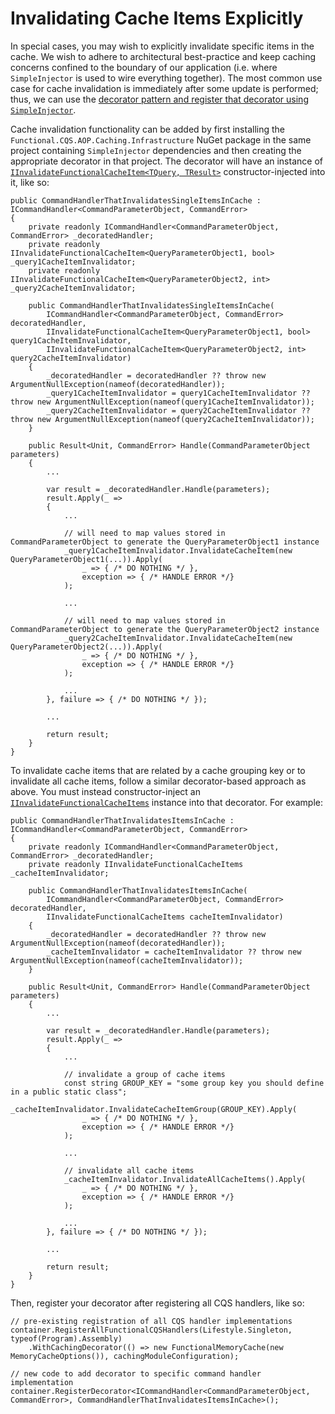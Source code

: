 # Invalidating Cache Items Explicitly

In special cases, you may wish to explicitly invalidate specific items in the cache.  We wish to adhere to architectural best-practice and keep caching concerns confined to the boundary of our application (i.e. where `SimpleInjector` is used to wire everything together).  The most common use case for cache invalidation is immediately after some update is performed; thus, we can use the [decorator pattern and register that decorator using `SimpleInjector`](https://simpleinjector.readthedocs.io/en/latest/aop.html#decoration).

Cache invalidation functionality can be added by first installing the `Functional.CQS.AOP.Caching.Infrastructure` NuGet package in the same project containing `SimpleInjector` dependencies and then creating the appropriate decorator in that project.  The decorator will have an instance of [`IInvalidateFunctionalCacheItem<TQuery, TResult>`](../../../src/Functional.CQS.AOP.Caching.Infrastructure/Invalidation/IInvalidateFunctionalCacheItem.cs) constructor-injected into it, like so:

```
public CommandHandlerThatInvalidatesSingleItemsInCache : ICommandHandler<CommandParameterObject, CommandError>
{
    private readonly ICommandHandler<CommandParameterObject, CommandError> _decoratedHandler;
    private readonly IInvalidateFunctionalCacheItem<QueryParameterObject1, bool> _query1CacheItemInvalidator;
    private readonly IInvalidateFunctionalCacheItem<QueryParameterObject2, int> _query2CacheItemInvalidator;

    public CommandHandlerThatInvalidatesSingleItemsInCache(
        ICommandHandler<CommandParameterObject, CommandError> decoratedHandler,
        IInvalidateFunctionalCacheItem<QueryParameterObject1, bool> query1CacheItemInvalidator,
        IInvalidateFunctionalCacheItem<QueryParameterObject2, int> query2CacheItemInvalidator)
    {
        _decoratedHandler = decoratedHandler ?? throw new ArgumentNullException(nameof(decoratedHandler));
        _query1CacheItemInvalidator = query1CacheItemInvalidator ?? throw new ArgumentNullException(nameof(query1CacheItemInvalidator));
        _query2CacheItemInvalidator = query2CacheItemInvalidator ?? throw new ArgumentNullException(nameof(query2CacheItemInvalidator));
    }

    public Result<Unit, CommandError> Handle(CommandParameterObject parameters)
    {
        ...

        var result = _decoratedHandler.Handle(parameters);
        result.Apply(_ =>
        {
            ...

            // will need to map values stored in CommandParameterObject to generate the QueryParameterObject1 instance
            _query1CacheItemInvalidator.InvalidateCacheItem(new QueryParameterObject1(...)).Apply(
                _ => { /* DO NOTHING */ },
                exception => { /* HANDLE ERROR */}
            );

            ...

            // will need to map values stored in CommandParameterObject to generate the QueryParameterObject2 instance
            _query2CacheItemInvalidator.InvalidateCacheItem(new QueryParameterObject2(...)).Apply(
                _ => { /* DO NOTHING */ },
                exception => { /* HANDLE ERROR */}
            );

            ...
        }, failure => { /* DO NOTHING */ });     

        ...

        return result;
    }
}
```

To invalidate cache items that are related by a cache grouping key or to invalidate all cache items, follow a similar decorator-based approach as above.  You must instead constructor-inject an [`IInvalidateFunctionalCacheItems`](../../../src/Functional.CQS.AOP.Caching.Infrastructure/Invalidation/IInvalidateFunctionalCacheItems.cs) instance into that decorator.  For example:

```
public CommandHandlerThatInvalidatesItemsInCache : ICommandHandler<CommandParameterObject, CommandError>
{
    private readonly ICommandHandler<CommandParameterObject, CommandError> _decoratedHandler;
    private readonly IInvalidateFunctionalCacheItems _cacheItemInvalidator;

    public CommandHandlerThatInvalidatesItemsInCache(
        ICommandHandler<CommandParameterObject, CommandError> decoratedHandler,
        IInvalidateFunctionalCacheItems cacheItemInvalidator)
    {
        _decoratedHandler = decoratedHandler ?? throw new ArgumentNullException(nameof(decoratedHandler));
        _cacheItemInvalidator = cacheItemInvalidator ?? throw new ArgumentNullException(nameof(cacheItemInvalidator));
    }

    public Result<Unit, CommandError> Handle(CommandParameterObject parameters)
    {
        ...

        var result = _decoratedHandler.Handle(parameters);
        result.Apply(_ =>
        {
            ...

            // invalidate a group of cache items
            const string GROUP_KEY = "some group key you should define in a public static class";
            _cacheItemInvalidator.InvalidateCacheItemGroup(GROUP_KEY).Apply(
                _ => { /* DO NOTHING */ },
                exception => { /* HANDLE ERROR */}
            );

            ...

            // invalidate all cache items
            _cacheItemInvalidator.InvalidateAllCacheItems().Apply(
                _ => { /* DO NOTHING */ },
                exception => { /* HANDLE ERROR */}
            );

            ...
        }, failure => { /* DO NOTHING */ });

        ...

        return result;
    }
}
```

Then, register your decorator after registering all CQS handlers, like so:

```
// pre-existing registration of all CQS handler implementations
container.RegisterAllFunctionalCQSHandlers(Lifestyle.Singleton, typeof(Program).Assembly)
	.WithCachingDecorator(() => new FunctionalMemoryCache(new MemoryCacheOptions()), cachingModuleConfiguration);

// new code to add decorator to specific command handler implementation
container.RegisterDecorator<ICommandHandler<CommandParameterObject, CommandError>, CommandHandlerThatInvalidatesItemsInCache>();
```
